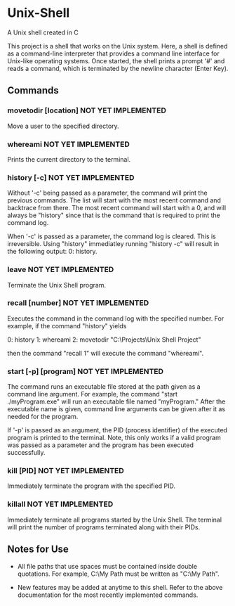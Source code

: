 # Unix-Shell
A Unix shell created in C

This project is a shell that works on the Unix system. Here, a shell is defined as a command-line interpreter that provides a command line interface for Unix-like operating systems. Once started, the shell prints a prompt '#' and reads a command, which is terminated by the newline character (Enter Key).

## Commands
### movetodir [location]    NOT YET IMPLEMENTED
Move a user to the specified directory.

### whereami    NOT YET IMPLEMENTED
Prints the current directory to the terminal.

### history [-c]    NOT YET IMPLEMENTED
Without '-c' being passed as a parameter, the command will print the previous commands. The list will start with the most recent command and backtrace from there. The most recent command will start with a 0, and will always be "history" since that is the command that is required to print the command log.

When '-c' is passed as a parameter, the command log is cleared. This is irreversible. Using "history" immediatley running "history -c" will result in the following output: 0: history.

### leave    NOT YET IMPLEMENTED
Terminate the Unix Shell program.

### recall [number]    NOT YET IMPLEMENTED
Executes the command in the command log with the specified number. For example, if the command "history" yields

0: history
1: whereami
2: movetodir "C:\Projects\Unix Shell Project"

then the command "recall 1" will execute the command "whereami".

### start [-p] [program]    NOT YET IMPLEMENTED
The command runs an executable file stored at the path given as a command line argument. For example, the command "start ./myProgram.exe" will run an executable file named "myProgram." After the executable name is given, command line arguments can be given after it as needed for the program.

If '-p' is passed as an argument, the PID (process identifier) of the executed program is printed to the terminal. Note, this only works if a valid program was passed as a parameter and the program has been executed successfully. 

### kill [PID]    NOT YET IMPLEMENTED
Immediately terminate the program with the specified PID.

### killall    NOT YET IMPLEMENTED
Immediately terminate all programs started by the Unix Shell. The terminal will print the number of programs terminated along with their PIDs.

## Notes for Use
- All file paths that use spaces must be contained inside double quotations. For example, C:\My Path must be written as "C:\My Path".

- New features may be added at anytime to this shell. Refer to the above documentation for the most recently implemented commands.
